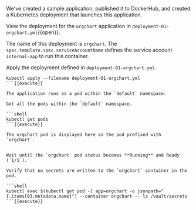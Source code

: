 We've created a sample application, published it to DockerHub, and created a
Kubernetes deployment that launches this application.

View the deployment for the `orgchart` application in
`deployment-01-orgchart.yml`{{open}}.

The name of this deployment is `orgchart`. The
`spec.template.spec.serviceAccountName` defines the service account
`internal-app` to run this container.

Apply the deployment defined in `deployment-01-orgchart.yml`.

```shell
kubectl apply --filename deployment-01-orgchart.yml
```{{execute}}

The application runs as a pod within the `default` namespace.

Get all the pods within the `default` namespace.

```shell
kubectl get pods
```{{execute}}

The orgchart pod is displayed here as the pod prefixed with `orgchart`.


Wait until the `orgchart` pod status becomes **Running** and Ready (`1/1`).

Verify that no secrets are written to the `orgchart` container in the pod.

```shell
kubectl exec $(kubectl get pod -l app=orgchart -o jsonpath="{.items[0].metadata.name}") --container orgchart -- ls /vault/secrets
```{{execute}}